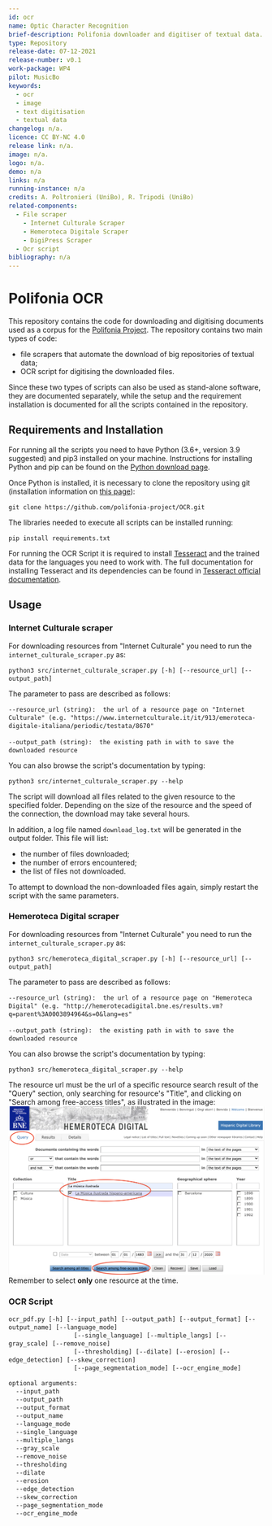 ```yaml
---
id: ocr
name: Optic Character Recognition
brief-description: Polifonia downloader and digitiser of textual data.
type: Repository
release-date: 07-12-2021
release-number: v0.1
work-package: WP4
pilot: MusicBo
keywords:
  - ocr
  - image
  - text digitisation
  - textual data
changelog: n/a.
licence: CC BY-NC 4.0
release link: n/a.
image: n/a.
logo: n/a.
demo: n/a
links: n/a
running-instance: n/a
credits: A. Poltronieri (UniBo), R. Tripodi (UniBo)
related-components:
  - File scraper
    - Internet Culturale Scraper
    - Hemeroteca Digitale Scraper
    - DigiPress Scraper
  - Ocr script
bibliography: n/a
---
```


# Polifonia OCR

This repository contains the code for downloading and digitising documents used as a corpus for the [Polifonia Project](https://polifonia-project.eu/).
The repository contains two main types of code:
* file scrapers that automate the download of big repositories of textual data;
* OCR script for digitising the downloaded files. 

Since these two types of scripts can also be used as stand-alone software, they are documented separately, while the setup and the requirement installation is documented for all the scripts contained in the repository.

## Requirements and Installation
For running all the scripts you need to have Python (3.6+, version 3.9 suggested) and pip3 installed on your machine.
Instructions for installing Python and pip can be found on the [Python download page](https://www.python.org/downloads/).

Once Python is installed, it is necessary to clone the repository using git (installation information on [this page](https://git-scm.com/book/en/v2/Getting-Started-Installing-Git)):

```
git clone https://github.com/polifonia-project/OCR.git
```

The libraries needed to execute all scripts can be installed running:
```
pip install requirements.txt
```

For running the OCR Script it is required to install [Tesseract](https://github.com/tesseract-ocr/tesseract) and the trained data for the languages you need to work with.
The full documentation for installing Tesseract and its dependencies can be found in [Tesseract official documentation](https://tesseract-ocr.github.io/tessdoc/Installation.html).

## Usage
### Internet Culturale scraper
For downloading resources from "Internet Culturale" you need to run the ```internet_culturale_scraper.py``` as:
```
python3 src/internet_culturale_scraper.py [-h] [--resource_url] [--output_path]
```

The parameter to pass are described as follows:
```
--resource_url (string):  the url of a resource page on "Internet Culturale" (e.g. "https://www.internetculturale.it/it/913/emeroteca-digitale-italiana/periodic/testata/8670"

--output_path (string):  the existing path in with to save the downloaded resource
```

You can also browse the script's documentation by typing:
```
python3 src/internet_culturale_scraper.py --help
```

The script will download all files related to the given resource to the specified folder. 
Depending on the size of the resource and the speed of the connection, the download may take several hours.

In addition, a log file named ```download_log.txt``` will be generated in the output folder. This file will list:
* the number of files downloaded; 
* the number of errors encountered;
* the list of files not downloaded.

To attempt to download the non-downloaded files again, simply restart the script with the same parameters. 

### Hemeroteca Digital scraper

For downloading resources from "Internet Culturale" you need to run the ```internet_culturale_scraper.py``` as:
```
python3 src/hemeroteca_digital_scraper.py [-h] [--resource_url] [--output_path]
```

The parameter to pass are described as follows:
```
--resource_url (string):  the url of a resource page on "Hemeroteca Digital" (e.g. "http://hemerotecadigital.bne.es/results.vm?q=parent%3A0003894964&s=0&lang=es"

--output_path (string):  the existing path in with to save the downloaded resource
```

You can also browse the script's documentation by typing:
```
python3 src/hemeroteca_digital_scraper.py --help
```

The resource url must be the url of a specific resource search result of the "Query" section, only searching for resource's "Title", and clicking on "Search among free-access titles", as illustrated in the image:
![](etc/img/hemeroteca_digital.png)
Remember to select **only** one resource at the time. 

### OCR Script

```
ocr_pdf.py [-h] [--input_path] [--output_path] [--output_format] [--output_name] [--language_mode]
                  [--single_language] [--multiple_langs] [--gray_scale] [--remove_noise]
                  [--thresholding] [--dilate] [--erosion] [--edge_detection] [--skew_correction]
                  [--page_segmentation_mode] [--ocr_engine_mode]

```

```
optional arguments:
  --input_path 
  --output_path 
  --output_format 
  --output_name 
  --language_mode 
  --single_language 
  --multiple_langs 
  --gray_scale 
  --remove_noise 
  --thresholding 
  --dilate 
  --erosion 
  --edge_detection 
  --skew_correction 
  --page_segmentation_mode 
  --ocr_engine_mode 

```
